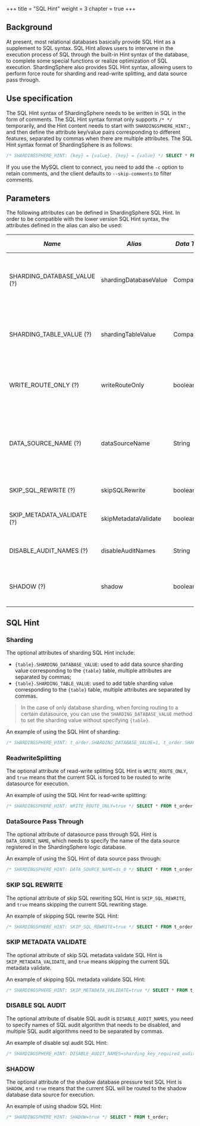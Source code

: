 +++
title = "SQL Hint"
weight = 3
chapter = true
+++

## Background

At present, most relational databases basically provide SQL Hint as a supplement to SQL syntax. SQL Hint allows users to intervene in the execution process of SQL through the built-in Hint syntax of the database, to complete some special functions or realize optimization of SQL execution.
ShardingSphere also provides SQL Hint syntax, allowing users to perform force route for sharding and read-write splitting, and data source pass through.

## Use specification

The SQL Hint syntax of ShardingSphere needs to be written in SQL in the form of comments. The SQL Hint syntax format only supports `/* */` temporarily, and the Hint content needs to start with `SHARDINGSPHERE_HINT:`, and then define the attribute key/value pairs corresponding to different features, separated by commas when there are multiple attributes.
The SQL Hint syntax format of ShardingSphere is as follows:

```sql
/* SHARDINGSPHERE_HINT: {key} = {value}, {key} = {value} */ SELECT * FROM t_order;
```

If you use the MySQL client to connect, you need to add the `-c` option to retain comments, and the client defaults to `--skip-comments` to filter comments.

## Parameters

The following attributes can be defined in ShardingSphere SQL Hint. In order to be compatible with the lower version SQL Hint syntax, the attributes defined in the alias can also be used:

| *Name*                        | *Alias*               | *Data Type* | *Description*                                                          | *Default Value* |
|-------------------------------|-----------------------|-------------|------------------------------------------------------------------------|-----------------|
| SHARDING_DATABASE_VALUE (?)   | shardingDatabaseValue | Comparable  | Database sharding value, used when config Hint sharding strategy       | -               |
| SHARDING_TABLE_VALUE (?)      | shardingTableValue    | Comparable  | Table sharding value, used when config Hint sharding strategy          | -               |
| WRITE_ROUTE_ONLY (?)          | writeRouteOnly        | boolean     | Route to the write datasource when use readwrite-splitting             | false           |
| DATA_SOURCE_NAME (?)          | dataSourceName        | String      | Data source pass through, route SQL directly to the specified data source | -               |
| SKIP_SQL_REWRITE (?)          | skipSQLRewrite        | boolean     | Skip the SQL rewrite phase                                             | false           |
| SKIP_METADATA_VALIDATE (?)    | skipMetadataValidate  | boolean     | Skip the SQL metadata validate                                         | false |
| DISABLE_AUDIT_NAMES (?)       | disableAuditNames     | String      | Disable the specified SQL audit algorithm                              | -               |
| SHADOW (?)                    | shadow                | boolean     | Route to the shadow datasource when use shadow                         | false           |


## SQL Hint

### Sharding

The optional attributes of sharding SQL Hint include:

- `{table}.SHARDING_DATABASE_VALUE`: used to add data source sharding value corresponding to the `{table}` table, multiple attributes are separated by commas;
- `{table}.SHARDING_TABLE_VALUE`: used to add table sharding value corresponding to the `{table}` table, multiple attributes are separated by commas.

> In the case of only database sharding, when forcing routing to a certain datasource, you can use the `SHARDING_DATABASE_VALUE` method to set the sharding value without specifying `{table}`.

An example of using the SQL Hint of sharding:

```sql
/* SHARDINGSPHERE_HINT: t_order.SHARDING_DATABASE_VALUE=1, t_order.SHARDING_TABLE_VALUE=1 */ SELECT * FROM t_order;
```

### ReadwriteSplitting

The optional attribute of read-write splitting SQL Hint is `WRITE_ROUTE_ONLY`, and `true` means that the current SQL is forced to be routed to write datasource for execution.

An example of using the SQL Hint for read-write splitting:

```sql
/* SHARDINGSPHERE_HINT: WRITE_ROUTE_ONLY=true */ SELECT * FROM t_order;
```

### DataSource Pass Through

The optional attribute of datasource pass through SQL Hint is `DATA_SOURCE_NAME`, which needs to specify the name of the data source registered in the ShardingSphere logic database.

An example of using the SQL Hint of data source pass through:

```sql
/* SHARDINGSPHERE_HINT: DATA_SOURCE_NAME=ds_0 */ SELECT * FROM t_order;
```

### SKIP SQL REWRITE

The optional attribute of skip SQL rewriting SQL Hint is `SKIP_SQL_REWRITE`, and `true` means skipping the current SQL rewriting stage.

An example of skipping SQL rewrite SQL Hint:

```sql
/* SHARDINGSPHERE_HINT: SKIP_SQL_REWRITE=true */ SELECT * FROM t_order;
```

### SKIP METADATA VALIDATE

The optional attribute of skip SQL metadata validate SQL Hint is `SKIP_METADATA_VALIDATE`, and `true` means skipping the current SQL metadata validate.

An example of skipping SQL metadata validate SQL Hint:

```sql
/* SHARDINGSPHERE_HINT: SKIP_METADATA_VALIDATE=true */ SELECT * FROM t_order;
```

### DISABLE SQL AUDIT

The optional attribute of disable SQL audit is `DISABLE_AUDIT_NAMES`, you need to specify names of SQL audit algorithm that needs to be disabled, and multiple SQL audit algorithms need to be separated by commas.

An example of disable sql audit SQL Hint:

```sql
/* SHARDINGSPHERE_HINT: DISABLE_AUDIT_NAMES=sharding_key_required_auditor */ SELECT * FROM t_order;
```

### SHADOW

The optional attribute of the shadow database pressure test SQL Hint is `SHADOW`, and `true` means that the current SQL will be routed to the shadow database data source for execution.

An example of using shadow SQL Hint:

```sql
/* SHARDINGSPHERE_HINT: SHADOW=true */ SELECT * FROM t_order;
```
